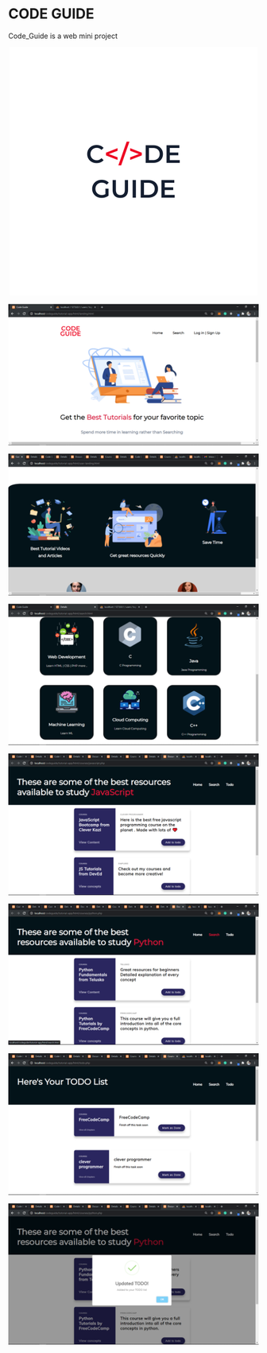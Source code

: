 # CODE GUIDE

Code_Guide is a web mini project 


<p align="center">
  <img src="screenshots/codeguide.png">
</p>


<div>
<p>



</p>
</div>



![Home](https://github.com/praveenhonavar/CodeGuide/blob/master/screenshots/landing.png)

![Feat](https://github.com/praveenhonavar/CodeGuide/blob/master/screenshots/feat.png)

![Search](https://github.com/praveenhonavar/CodeGuide/blob/master/screenshots/search2.png)

![jslist](https://github.com/praveenhonavar/CodeGuide/blob/master/screenshots/jslist.png)

![pylist](https://github.com/praveenhonavar/CodeGuide/blob/master/screenshots/pylist.png)

![todo](https://github.com/praveenhonavar/CodeGuide/blob/master/screenshots/todo.png)

![todo-update](https://github.com/praveenhonavar/CodeGuide/blob/master/screenshots/todo-update.png)


